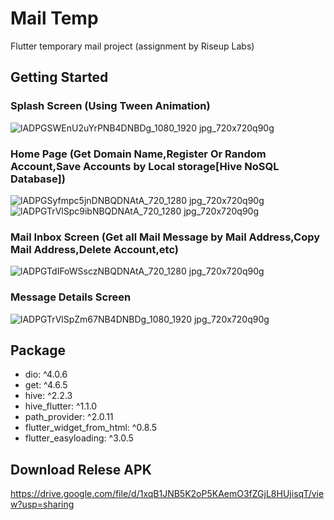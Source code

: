 # Mail Temp

Flutter temporary mail project (assignment by Riseup Labs) 

## Getting Started

### Splash Screen (Using Tween Animation)
![lADPGSWEnU2uYrPNB4DNBDg_1080_1920 jpg_720x720q90g](https://user-images.githubusercontent.com/39120158/190549173-5a459916-a07a-4f89-b82b-ea12f42c4807.jpg)

### Home Page (Get Domain Name,Register Or Random Account,Save Accounts by Local storage[Hive NoSQL Database])
![lADPGSyfmpc5jnDNBQDNAtA_720_1280 jpg_720x720q90g](https://user-images.githubusercontent.com/39120158/190549343-21aa2d88-0ef7-40ef-9a6a-d5e32b0717e2.jpg)
![lADPGTrVlSpc9ibNBQDNAtA_720_1280 jpg_720x720q90g](https://user-images.githubusercontent.com/39120158/190549581-5e92e28d-d60a-4d1d-ae57-fa77a2c28a22.jpg)

### Mail Inbox Screen (Get all Mail Message by Mail Address,Copy Mail Address,Delete Account,etc)
![lADPGTdIFoWSsczNBQDNAtA_720_1280 jpg_720x720q90g](https://user-images.githubusercontent.com/39120158/190549596-669fb77b-fa56-48bc-bba4-574c20f02f6b.jpg)

### Message Details Screen
![lADPGTrVlSpZm67NB4DNBDg_1080_1920 jpg_720x720q90g](https://user-images.githubusercontent.com/39120158/190549637-ec73b125-069e-4fab-aa72-d4735afa8b4b.jpg)

## Package
- dio: ^4.0.6
- get: ^4.6.5
- hive: ^2.2.3
- hive_flutter: ^1.1.0
- path_provider: ^2.0.11
- flutter_widget_from_html: ^0.8.5
- flutter_easyloading: ^3.0.5

## Download Relese APK
https://drive.google.com/file/d/1xqB1JNB5K2oP5KAemO3fZGjL8HUjisqT/view?usp=sharing
